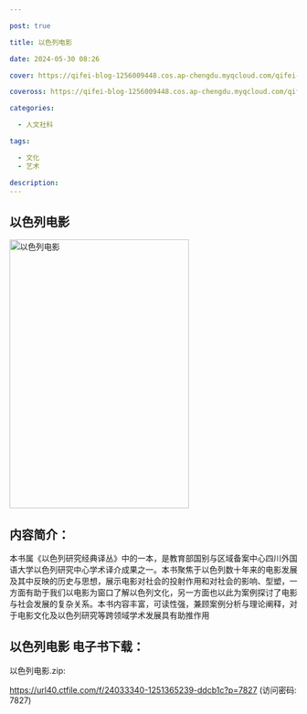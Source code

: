 ```yaml
---

post: true

title: 以色列电影

date: 2024-05-30 08:26

cover: https://qifei-blog-1256009448.cos.ap-chengdu.myqcloud.com/qifei-blog/64dd9200661c6c8e548216f2.jpg

coveross: https://qifei-blog-1256009448.cos.ap-chengdu.myqcloud.com/qifei-blog/64dd9200661c6c8e548216f2.jpg

categories:

  - 人文社科

tags:

  - 文化
  - 艺术

description:
---
```


## 以色列电影

<img alt="以色列电影 " class="aligncenter loaded" data-was-processed="true" decoding="async" fetchpriority="high" height="471" src="https://qifei-blog-1256009448.cos.ap-chengdu.myqcloud.com/qifei-blog/64dd9200661c6c8e548216f2.jpg " style="cursor: zoom-in;" width="314"/>

## 内容简介：

 本书属《以色列研究经典译丛》中的一本，是教育部国别与区域备案中心四川外国语大学以色列研究中心学术译介成果之一。本书聚焦于以色列数十年来的电影发展及其中反映的历史与思想，展示电影对社会的投射作用和对社会的影响、型塑，一方面有助于我们以电影为窗口了解以色列文化，另一方面也以此为案例探讨了电影与社会发展的复杂关系。本书内容丰富，可读性强，兼顾案例分析与理论阐释，对于电影文化及以色列研究等跨领域学术发展具有助推作用

## 以色列电影 电子书下载：

以色列电影.zip: 

https://url40.ctfile.com/f/24033340-1251365239-ddcb1c?p=7827 (访问密码: 7827)
